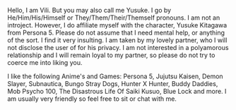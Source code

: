 Hello, I am Vili. But you may also call me Yusuke. I go by He/Him/His/Himself or They/Them/Their/Themself pronouns. I am not an introject. However, I do affiliate myself with the character, Yusuke Kitagawa from Persona 5. Please do not assume that I need mental help, or anything of the sort. I find it very insulting.
I am taken by my lovely partner, who I will not disclose the user of for his privacy. I am not interested in a polyamorous relationship and I will remain loyal to my partner, so please do not try to coerce me into liking you.

I like the following Anime's and Games: Persona 5, Jujutsu Kaisen, Demon Slayer, Subnautica, Bungo Stray Dogs, Hunter X Hunter, Buddy Daddies, Mob Psycho 100, The Disastrous Life Of Saiki Kusuo, Blue Lock and more.
I am usually very friendly so feel free to sit or chat with me.
